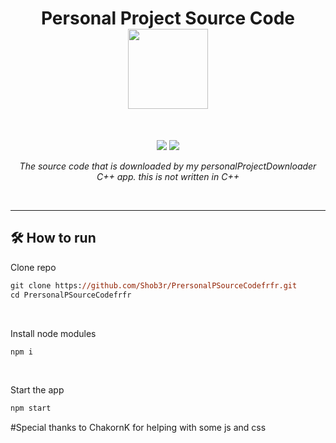 <h1 align="center">
Personal Project Source Code
<br>
<sub>
<img src="https://user-images.githubusercontent.com/120770627/213265967-49dfaac0-d48a-42ab-96cd-1eb181f8d1d8.png" width=128>

</sub>
</h3>
<br>
<p align="center">
  <img src="https://img.shields.io/badge/Electron-191970?style=for-the-badge&logo=Electron&logoColor=white">
  <img src="https://img.shields.io/badge/node.js-6DA55F?style=for-the-badge&logo=node.js&logoColor=white">
</p>
<p align="center"><i>The source code that is downloaded by my personalProjectDownloader C++ app. this is not written in C++</i></p>
<br>
<hr>
<h2>🛠️ How to run</h2>
<p>Clone repo</p>

```ps
git clone https://github.com/Shob3r/PrersonalPSourceCodefrfr.git
cd PrersonalPSourceCodefrfr
```

<br>
<p>Install node modules</p>

```ps
npm i
```

<br>
<p>Start the app</p>

```ps
npm start
```
#Special thanks to ChakornK for helping with some js and css
